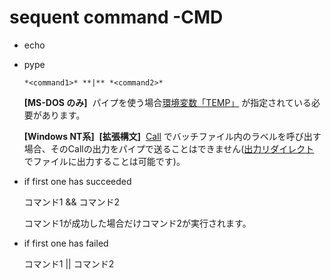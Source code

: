 # sequent command -CMD

- echo
- pype
    
    `*<command1>* **|** *<command2>*`
    
    **[MS-DOS のみ]**
     パイプを使う場合[環境変数「TEMP」](https://www.pg-fl.jp/program/dos/doscmd/env_temp.htm)
    が指定されている必要があります。
    
    **[Windows NT系]**
     **[拡張構文]**
     [Call](https://www.pg-fl.jp/program/dos/doscmd/call.htm)
    でバッチファイル内のラベルを呼び出す場合、そのCallの出力をパイプで送ることはできません([出力リダイレクト](https://www.pg-fl.jp/program/dos/doscmd/pr_3.htm)
    でファイルに出力することは可能です)。
    
- if first one has succeeded
    
    コマンド1 && コマンド2
    
    コマンド1が成功した場合だけコマンド2が実行されます。
    
- if first one has failed
    
    コマンド1 || コマンド2
